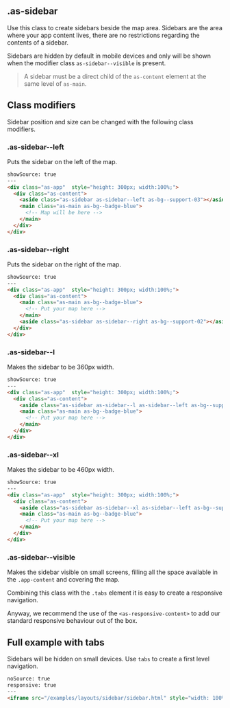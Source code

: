 ## .as-sidebar

Use this class to create sidebars beside the map area. Sidebars are the area where your app content lives, there are no restrictions regarding the contents of a sidebar.

Sidebars are hidden by default in mobile devices and only will be shown when the modifier class `as-sidebar--visible` is present.

> A sidebar must be a direct child of the `as-content` element at the same level of `as-main`.


## Class modifiers

Sidebar position and size can be changed with the following class modifiers.

### .as-sidebar\--left

Puts the sidebar on the left of the map.



```html
showSource: true
---
<div class="as-app"  style="height: 300px; width:100%;">
  <div class="as-content">
    <aside class="as-sidebar as-sidebar--left as-bg--support-03"></aside>
    <main class="as-main as-bg--badge-blue">
      <!-- Map will be here -->
    </main>
  </div>
</div>
```

### .as-sidebar\--right

Puts the sidebar on the right of the map.

```html
showSource: true
---
<div class="as-app"  style="height: 300px; width:100%;">
  <div class="as-content">
    <main class="as-main as-bg--badge-blue">
      <!-- Put your map here -->
    </main>
    <aside class="as-sidebar as-sidebar--right as-bg--support-02"></aside>
  </div>
</div>
```



### .as-sidebar\--l

Makes the sidebar to be 360px width.

```html
showSource: true
---
<div class="as-app"  style="height: 300px; width:100%;">
  <div class="as-content">
    <aside class="as-sidebar as-sidebar--l as-sidebar--left as-bg--support-03"></aside>
    <main class="as-main as-bg--badge-blue">
      <!-- Put your map here -->
    </main>
  </div>
</div>
```

### .as-sidebar\--xl

Makes the sidebar to be 460px width.

```html
showSource: true
---
<div class="as-app"  style="height: 300px; width:100%;">
  <div class="as-content">
    <aside class="as-sidebar as-sidebar--xl as-sidebar--left as-bg--support-03"></aside>
    <main class="as-main as-bg--badge-blue">
      <!-- Put your map here -->
    </main>
  </div>
</div>
```


### .as-sidebar\--visible

Makes the sidebar visible on small screens, filling all the space available in the `.app-content` and covering the map.

Combining this class with the `.tabs` element it is easy to create a responsive navigation.

Anyway, we recommend the use of the `<as-responsive-content>` to add our standard responsive behaviour out of the box.


## Full example with tabs

Sidebars will be hidden on small devices. Use `tabs` to create a first level navigation.


```html
noSource: true
responsive: true
---
<iframe src="/examples/layouts/sidebar/sidebar.html" style="width: 100%; height: 100%;">
```
